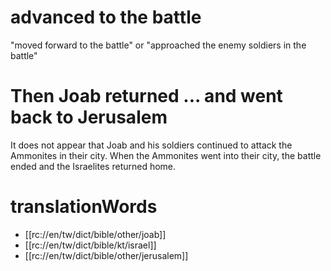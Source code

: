 # advanced to the battle

"moved forward to the battle" or "approached the enemy soldiers in the battle"

# Then Joab returned ... and went back to Jerusalem

It does not appear that Joab and his soldiers continued to attack the Ammonites in their city. When the Ammonites went into their city, the battle ended and the Israelites returned home.

# translationWords

* [[rc://en/tw/dict/bible/other/joab]]
* [[rc://en/tw/dict/bible/kt/israel]]
* [[rc://en/tw/dict/bible/other/jerusalem]]